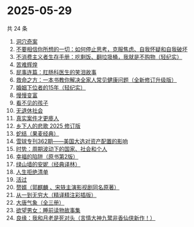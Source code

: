 # 2025-05-29

共 24 条

<!-- BEGIN WEREAD -->
<!-- 最后更新时间 2025-05-29 15:25:47 +0800 -->
1. [洞穴奇案](https://weread.qq.com/web/bookDetail/70132e70813ab9f22g016f9c)
1. [不要相信你所想的一切：如何停止思考，克服焦虑、自我怀疑和自我破坏](https://weread.qq.com/web/bookDetail/fd532890813ab8d34g011ae1)
1. [不消费主义者生存手册：吃剩饭、翻垃圾桶，我就是不购物（轻纪实）](https://weread.qq.com/web/bookDetail/5cd323e0813ab9d10g0143af)
1. [苦难辉煌](https://weread.qq.com/web/bookDetail/c5f32ac0813ab9f98g019666)
1. [屁事连篇：肛肠科医生的笑泪故事](https://weread.qq.com/web/bookDetail/b5832020813ab9ef6g013388)
1. [救命之方：一本书教你解决全家人常见健康问题（全新修订升级版）](https://weread.qq.com/web/bookDetail/256324d0718c1f8525657dc)
1. [婚姻下位者的15年（轻纪实）](https://weread.qq.com/web/bookDetail/1cc32220813ab9ec9g0173fc)
1. [慢慢变富](https://weread.qq.com/web/bookDetail/861320907186fbcb861428a)
1. [看不见的孩子](https://weread.qq.com/web/bookDetail/032320f0813ab7c77g0140d1)
1. [无退休社会](https://weread.qq.com/web/bookDetail/67032770813ab9e43g017e98)
1. [真实案件才更瘆人](https://weread.qq.com/web/bookDetail/ab232020813ab9f2fg01569c)
1. [乡下人的悲歌 2025 修订版](https://weread.qq.com/web/bookDetail/07c3257071e36beb07c3f27)
1. [蛇结（果麦经典）](https://weread.qq.com/web/bookDetail/9eb327e0813ab9e2bg015edf)
1. [雪球专刊362期——美国大选对资产配置的影响](https://weread.qq.com/web/bookDetail/18732520813ab9778g0184b1)
1. [时势：周期波动下的国家、社会和个人](https://weread.qq.com/web/bookDetail/95332ad0813ab8705g016ce7)
1. [幸福的陷阱（原书第2版）](https://weread.qq.com/web/bookDetail/e5732ef0813ab863fg01832b)
1. [绿山墙的安妮（经典译林）](https://weread.qq.com/web/bookDetail/12c329705d0fde12c0e6139)
1. [人生拒绝清单](https://weread.qq.com/web/bookDetail/dc732740813ab9f00g0145b0)
1. [活过](https://weread.qq.com/web/bookDetail/6d832730813ab9f00g015126)
1. [赘婿（郭麒麟 、宋轶主演影视剧同名原著）](https://weread.qq.com/web/bookDetail/15032af05753441501f9930)
1. [从一到无穷大（精译精注彩插版）](https://weread.qq.com/web/bookDetail/ccd32570813ab9f1ag018737)
1. [大唐气象（全三册）](https://weread.qq.com/web/bookDetail/c79326b0813ab9f22g017f54)
1. [欲望男女：睡前读物故事集](https://weread.qq.com/web/bookDetail/d8432fa0813ab9ee8g0179f4)
1. [良缘：我和月老是死对头（言情大神九鹭非香仙侠新作！）](https://weread.qq.com/web/bookDetail/bc532b50813ab9f27g014dd8)
<!-- END WEREAD -->
